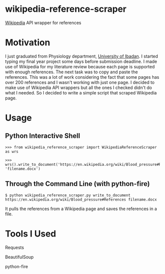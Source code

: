 # wikipedia-reference-scraper
[Wikipedia](https://www.wikipedia.org/) API wrapper for references

# Motivation

I just graduated from Physiology department, [University of Ibadan](https://www.ui.edu.ng/). I started typing my final year project some days before submission
deadline. I made use of Wikipedia for my literature review because each page is supported with enough references. The next task was
to copy and paste the references. This was a lot of work considering the fact that some pages has over 200 references and I wasn't
working with just one page. I decided to make use of Wikipedia API wrappers but all the ones I checked didn't do what I needed. So
I decided to write a simple script that scraped Wikipedia page.

# Usage

## Python Interactive Shell

```
>>> from wikipedia_reference_scraper import WikipediaReferenceScraper as wrs

>>> wrs().write_to_document('https://en.wikipedia.org/wiki/Blood_pressure#References', 'filename.docx')
```

## Through the Command Line (with python-fire)

```
$ python wikipedia_reference_scraper.py write_to_document https://en.wikipedia.org/wiki/Blood_pressure#References filename.docx
```

It pulls the references from a Wikipedia page and saves the references in a file.

# Tools I Used

Requests

BeautifulSoup

python-fire

